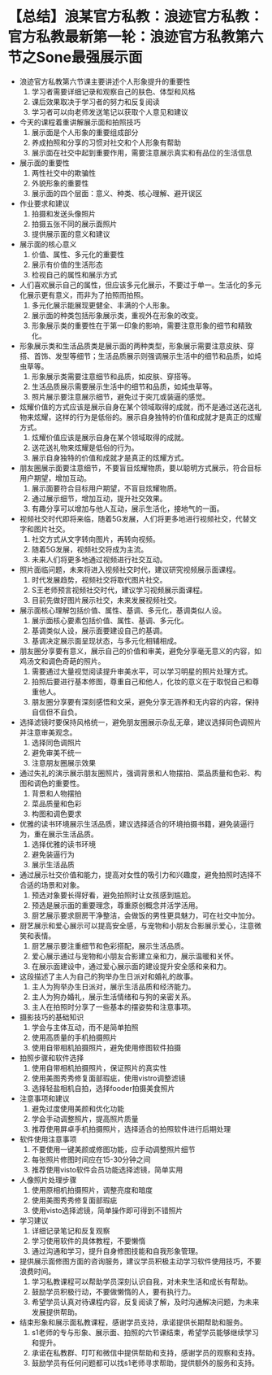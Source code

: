 # 【总结】浪某官方私教：浪迹官方私教：官方私教最新第一轮：浪迹官方私教第六节之Sone最强展示面

-   浪迹官方私教第六节课主要讲述个人形象提升的重要性
    1.  学习者需要详细记录和观察自己的肤色、体型和风格
    2.  课后效果取决于学习者的努力和反复阅读
    3.  学习者可以向老师发送笔记以获取个人意见和建议
-   今天的课程着重讲解展示面和拍照技巧
    1.  展示面是个人形象的重要组成部分
    2.  养成拍照和分享的习惯对社交和个人形象有帮助
    3.  展示面在社交中起到重要作用，需要注意展示真实和有品位的生活信息
-   展示面的重要性
    1.  两性社交中的欺骗性
    2.  外貌形象的重要性
    3.  展示面的四个层面：意义、种类、核心理解、避开误区
-   作业要求和建议
    1.  拍摄和发送头像照片
    2.  拍摄五张不同的展示面照片
    3.  提供展示面的意义和建议
-   展示面的核心意义
    1.  价值、属性、多元化的重要性
    2.  展示有价值的生活形态
    3.  检视自己的属性和展示方式
-   人们喜欢展示自己的属性，但应该多元化展示，不要过于单一。生活化的多元化展示更有意义，而非为了拍照而拍照。
    1.  多元化展示能展现更健全、丰满的个人形象。
    2.  展示面的种类包括形象展示类，重视外在形象的改变。
    3.  形象展示类的重要性在于第一印象的影响，需要注意形象的细节和精致化。
-   形象展示类和生活品质类是展示面的两种类型，形象展示需要注意皮肤、穿搭、首饰、发型等细节；生活品质展示则强调展示生活中的细节和品质，如炖虫草等。
    1.  形象展示类需要注意细节和品质，如皮肤、穿搭等。
    2.  生活品质展示需要展示生活中的细节和品质，如炖虫草等。
    3.  照片展示要注意展示细节，避免过于突兀或装逼的感觉。
-   炫耀价值的方式应该是展示自身在某个领域取得的成就，而不是通过送花送礼物来炫耀，这样的行为是低俗的。展示自身独特的价值和成就才是真正的炫耀方式。
    1.  炫耀价值应该是展示自身在某个领域取得的成就。
    2.  送花送礼物来炫耀是低俗的行为。
    3.  展示自身独特的价值和成就才是真正的炫耀方式。
-   朋友圈展示面要注意细节，不要盲目炫耀物质，要以聪明方式展示，符合目标用户期望，增加互动。
    1.  展示面要符合目标用户期望，不盲目炫耀物质。
    2.  通过展示细节，增加互动，提升社交效果。
    3.  有趣分享可以增加与他人互动，展示生活化，接地气的一面。
-   视频社交时代即将来临，随着5G发展，人们将更多地进行视频社交，代替文字和图片社交。
    1.  社交方式从文字转向图片，再转向视频。
    2.  随着5G发展，视频社交将成为主流。
    3.  未来人们将更多地通过视频进行社交互动。
-   照片面临问题，未来将进入视频社交时代，建议研究视频展示面课程。
    1.  时代发展趋势，视频社交将取代图片社交。
    2.  S王老师预言视频社交时代，建议学习视频展示面课程。
    3.  目前先做好图片展示社交，未来发展视频社交。
-   展示面核心理解包括价值、属性、基调、多元化，基调类似人设。
    1.  展示面核心要素包括价值、属性、基调、多元化。
    2.  基调类似人设，展示面要建设自己的基调。
    3.  基调决定展示面呈现状态，与多元化相辅相成。
-   朋友圈分享要有意义，展示自己的价值和审美，避免分享毫无意义的内容，如鸡汤文和调色奇葩的照片。
    1.  需要通过大量视觉阅读提升审美水平，可以学习明星的照片处理方式。
    2.  拍照后要进行基本修图，尊重自己和他人，化妆的意义在于取悦自己和尊重他人。
    3.  朋友圈分享要有深刻感悟和文采，避免分享无涵养和无内容的内容，保持自信但不自负。
-   选择滤镜时要保持风格统一，避免朋友圈展示杂乱无章，建议选择同色调照片并注意审美观念。
    1.  选择同色调照片
    2.  避免审美不统一
    3.  注意朋友圈展示效果
-   通过失礼的演示展示朋友圈照片，强调背景和人物摆拍、菜品质量和色彩、构图和调色的重要性。
    1.  背景和人物摆拍
    2.  菜品质量和色彩
    3.  构图和调色要求
-   优雅的读书环境展示生活品质，建议选择适合的环境拍摄书籍，避免装逼行为，重在展示生活品质。
    1.  选择优雅的读书环境
    2.  避免装逼行为
    3.  展示生活品质
-   通过展示社交价值和能力，提高对女性的吸引力和兴趣度，避免拍照时选择不合适的场景和对象。
    1.  预选对象要长得好看，避免拍照时让女孩感到尴尬。
    2.  预选是展示面的重要理念，尊重原创概念并活学活用。
    3.  厨艺展示要求厨房干净整洁，会做饭的男性更具魅力，可在社交中加分。
-   厨艺展示和爱心展示可以提高安全感，与宠物和小朋友合影展示爱心，注意微笑和表情。
    1.  厨艺展示要注重细节和色彩搭配，展示生活品质。
    2.  爱心展示通过与宠物和小朋友合影建立亲和力，展示温暖和关怀。
    3.  在展示面建设中，通过爱心展示面的建设提升安全感和亲和力。
-   这段描述了主人为自己的狗举办生日派对和婚礼的故事。
    1.  主人为狗举办生日派对，展示生活品质和经济能力。
    2.  主人为狗办婚礼，展示生活情绪和与狗的亲密关系。
    3.  主人在拍照时分享了一些基本的摆姿势和注意事项。
-   摄影技巧的基础知识
    1.  学会与主体互动，而不是简单拍照
    2.  使用高质量的手机拍摄照片
    3.  使用自带相机拍摄照片，避免使用修图软件拍摄
-   拍照步骤和软件选择
    1.  使用自带相机拍摄照片，保证照片的真实性
    2.  使用美图秀秀修复面部瑕疵，使用vistro调整滤镜
    3.  选择轻盐相机自拍，选择fooder拍摄美食照片
-   注意事项和建议
    1.  避免过度使用美颜和优化功能
    2.  学会手动调整照片，提高照片质量
    3.  推荐使用屏卓手机拍摄照片，选择适合的拍照软件进行后期处理
-   软件使用注意事项
    1.  不要使用一键美颜或修图功能，应手动调整照片细节
    2.  每张照片修图时间应在15-30分钟之间
    3.  推荐使用visto软件会员功能选择滤镜，简单实用
-   人像照片处理步骤
    1.  使用原相机拍摄照片，调整亮度和暗度
    2.  使用美图秀秀修复面部瑕疵
    3.  使用visto选择滤镜，简单操作即可得到不错照片
-   学习建议
    1.  详细记录笔记和反复观察
    2.  学习使用软件的具体教程，不要懒惰
    3.  通过沟通和学习，提升自身修图技能和自我形象管理。
-   提供展示面修图方面的咨询服务，建议学员积极主动学习软件使用技巧，不要浪费时间。
    1.  学习私教课程可以帮助学员深刻认识自我，对未来生活和成长有帮助。
    2.  鼓励学员积极行动，不要做懒惰的人，要有执行力。
    3.  希望学员认真对待课程内容，反复阅读了解，及时沟通解决问题，为未来发展提供帮助。
-   结束形象和展示面私教课程，感谢学员支持，承诺提供长期帮助和服务。
    1.  s1老师的专与形象、展示面、拍照的六节课结束，希望学员能够继续学习和提升。
    2.  承诺在私教群、叮叮和微信中提供帮助和支持，感谢学员的观察和支持。
    3.  鼓励学员有任何问题都可以找s1老师寻求帮助，提供额外的服务和支持。